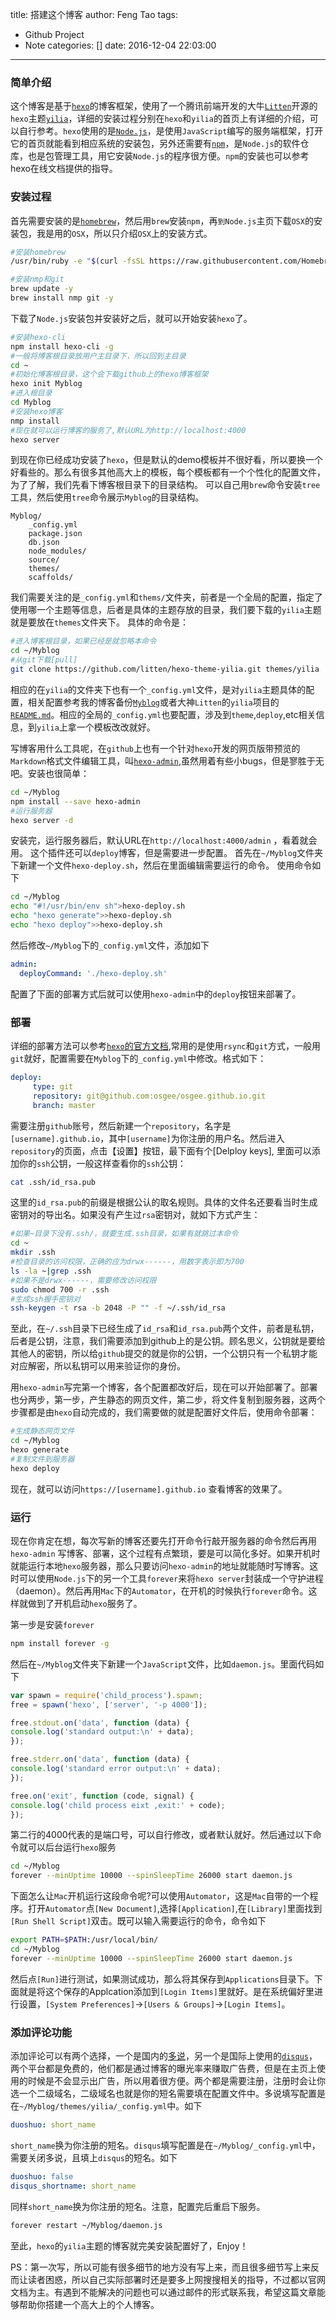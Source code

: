 title: 搭建这个博客
author: Feng Tao
tags:
  - Github Project
  - Note
categories: []
date: 2016-12-04 22:03:00
---
### 简单介绍

这个博客是基于[`hexo`](https://hexo.io)的博客框架，使用了一个腾讯前端开发的大牛[`Litten`](https://litten.me)开源的`hexo`主题[`yilia`](https://github.com/litten/hexo-theme-yilia)，详细的安装过程分别在`hexo`和`yilia`的首页上有详细的介绍，可以自行参考。`hexo`使用的是[`Node.js`](https://nodejs.org/en/)，是使用`JavaScript`编写的服务端框架，打开它的首页就能看到相应系统的安装包，另外还需要有[`npm`](https://www.npmjs.com)，是`Node.js`的软件仓库，也是包管理工具，用它安装`Node.js`的程序很方便。`npm`的安装也可以参考hexo在线文档提供的指导。

### 安装过程

首先需要安装的是[`homebrew`](http://brew.sh)，然后用`brew`安装`npm`，再`到Node.js`主页下载`OSX`的安装包，我是用的`OSX`，所以只介绍`OSX`上的安装方式。

```bash
#安装homebrew
/usr/bin/ruby -e "$(curl -fsSL https://raw.githubusercontent.com/Homebrew/install/master/install)"

#安装nmp和git
brew update -y
brew install nmp git -y
```

下载了`Node.js`安装包并安装好之后，就可以开始安装`hexo`了。
<!-- more -->
```bash
#安装hexo-cli
npm install hexo-cli -g
#一般将博客根目录放用户主目录下，所以回到主目录
cd ~
#初始化博客根目录，这个会下载github上的hexo博客框架
hexo init Myblog
#进入根目录
cd Myblog
#安装hexo博客
nmp install
#现在就可以运行博客的服务了,默认URL为http://localhost:4000
hexo server
```
到现在你已经成功安装了`hexo`，但是默认的demo模板并不很好看，所以要换一个好看些的。那么有很多其他高大上的模板，每个模板都有一个个性化的配置文件，为了了解，我们先看下博客根目录下的目录结构。
可以自己用`brew`命令安装`tree`工具，然后使用`tree`命令展示`Myblog`的目录结构。

	Myblog/
        _config.yml
        package.json
        db.json
        node_modules/
        source/
        themes/
        scaffolds/
       
我们需要关注的是`_config.yml`和`thems/`文件夹，前者是一个全局的配置，指定了使用哪一个主题等信息，后者是具体的主题存放的目录，我们要下载的`yilia`主题就是要放在`themes`文件夹下。
具体的命令是：
```bash
#进入博客根目录，如果已经是就忽略本命令
cd ~/Myblog
#从git下载[pull]
git clone https://github.com/litten/hexo-theme-yilia.git themes/yilia
```
相应的在`yilia`的文件夹下也有一个`_config.yml`文件，是对`yilia`主题具体的配置，相关配置参考我的博客备份[`Myblog`](https://github.com/osgee/Myblog)或者大神`Litten`的`yilia`项目的[`README.md`](https://github.com/litten/hexo-theme-yilia)。相应的全局的`_config.yml`也要配置，涉及到`theme`,`deploy`,etc相关信息，到`yilia`上拿一个模板改改就好。

写博客用什么工具呢，在`github`上也有一个针对`hexo`开发的网页版带预览的`Markdown`格式文件编辑工具，叫[`hexo-admin`](https://github.com/jaredly/hexo-admin),虽然用着有些小bugs，但是寥胜于无吧。安装也很简单：
```bash
cd ~/Myblog
npm install --save hexo-admin
#运行服务器
hexo server -d
```
安装完，运行服务器后，默认URL在`http://localhost:4000/admin` ，看着就会用。
这个插件还可以`deploy`博客，但是需要进一步配置。
首先在`~/Myblog`文件夹下新建一个文件`hexo-deploy.sh`，然后在里面编辑需要运行的命令。
使用命令如下
```bash
cd ~/Myblog
echo "#!/usr/bin/env sh">hexo-deploy.sh
echo "hexo generate">>hexo-deploy.sh
echo "hexo deploy">>hexo-deploy.sh
```
然后修改`~/Myblog`下的`_config.yml`文件，添加如下
```yml
admin:
  deployCommand: './hexo-deploy.sh'
```
配置了下面的部署方式后就可以使用`hexo-admin`中的`deploy`按钮来部署了。

### 部署

详细的部署方法可以参考[`hexo`的官方文档](https://hexo.io/docs/deployment.html),常用的是使用`rsync`和`git`方式，一般用`git`就好，配置需要在`Myblog`下的`_config.yml`中修改。格式如下：
```_config.yml
deploy:
     type: git
     repository: git@github.com:osgee/osgee.github.io.git
     branch: master
```
需要注册`github`账号，然后新建一个`repository`，名字是`[username].github.io`，其中`[username]`为你注册的用户名。然后进入`repository`的页面，点击【设置】按钮，最下面有个[Delploy keys], 里面可以添加你的`ssh`公钥，一般这样查看你的`ssh`公钥：
```bash
cat .ssh/id_rsa.pub
```
这里的`id_rsa.pub`的前缀是根据公认的取名规则。具体的文件名还要看当时生成密钥对的导出名。如果没有产生过`rsa`密钥对，就如下方式产生：
```bash
#如果~目录下没有.ssh/，就要生成.ssh目录，如果有就跳过本命令
cd ~
mkdir .ssh
#检查目录的访问权限，正确的应为drwx------，用数字表示即为700
ls -la ~|grep .ssh
#如果不是drwx------，需要修改访问权限
sudo chmod 700 -r .ssh 
#生成ssh握手密钥对
ssh-keygen -t rsa -b 2048 -P "" -f ~/.ssh/id_rsa
```
至此，在`~/.ssh`目录下已经生成了`id_rsa`和`id_rsa.pub`两个文件，前者是私钥，后者是公钥，注意，我们需要添加到github上的是公钥。顾名思义，公钥就是要给其他人的密钥，所以给`github`提交的就是你的公钥，一个公钥只有一个私钥才能对应解密，所以私钥可以用来验证你的身份。

用`hexo-admin`写完第一个博客，各个配置都改好后，现在可以开始部署了。部署也分两步，第一步，产生静态的网页文件，第二步，将文件复制到服务器，这两个步骤都是由`hexo`自动完成的，我们需要做的就是配置好文件后，使用命令部署：
```bash
#生成静态网页文件
cd ~/Myblog
hexo generate
#复制文件到服务器
hexo deploy
```
现在，就可以访问`https://[username].github.io` 查看博客的效果了。

### 运行
现在你肯定在想，每次写新的博客还要先打开命令行敲开服务器的命令然后再用`hexo-admin`
写博客、部署，这个过程有点繁琐，要是可以简化多好。如果开机时就能运行本地`hexo`服务器，那么只要访问`hexo-admin`的地址就能随时写博客。这时可以使用`Node.js`下的另一个工具`forever`来将`hexo server`封装成一个守护进程（daemon）。然后再用`Mac`下的`Automator`，在开机的时候执行`forever`命令。这样就做到了开机启动`hexo`服务了。

第一步是安装`forever`
```bash
npm install forever -g
```
然后在`~/Myblog`文件夹下新建一个`JavaScript`文件，比如`daemon.js`。里面代码如下
```javascript
var spawn = require('child_process').spawn;
free = spawn('hexo', ['server', '-p 4000']);

free.stdout.on('data', function (data) {
console.log('standard output:\n' + data);
});

free.stderr.on('data', function (data) { 
console.log('standard error output:\n' + data);
});

free.on('exit', function (code, signal) {
console.log('child process eixt ,exit:' + code);
});
```
第二行的4000代表的是端口号，可以自行修改，或者默认就好。然后通过以下命令就可以后台运行`hexo`服务
```bash
cd ~/Myblog
forever --minUptime 10000 --spinSleepTime 26000 start daemon.js
```
下面怎么让`Mac`开机运行这段命令呢?可以使用`Automator`，这是`Mac`自带的一个程序。打开`Automator`点`[New Document]`,选择`[Application]`,在`[Library]`里面找到`[Run Shell Script]`双击。既可以输入需要运行的命令，命令如下
```bash
export PATH=$PATH:/usr/local/bin/
cd ~/Myblog
forever --minUptime 10000 --spinSleepTime 26000 start daemon.js
```
然后点`[Run]`进行测试，如果测试成功，那么将其保存到`Applications`目录下。下面就是将这个保存的Applcation添加到`[Login Items]`里就好。是在系统偏好里进行设置，`[System Preferences]`->`[Users & Groups]`->`[Login Items]`。

### 添加评论功能

添加评论可以有两个选择，一个是国内的[多说](http://duoshuo.com)，另一个是国际上使用的[`disqus`](https://disqus.com)，两个平台都是免费的，他们都是通过博客的曝光率来赚取广告费，但是在主页上使用的时候是不会显示出广告，所以用着很方便。两个都是需要注册，注册时会让你选一个二级域名，二级域名也就是你的短名需要填在配置文件中。多说填写配置是在`~/Myblog/themes/yilia/_config.yml`中。如下
```yml
duoshuo: short_name
```
`short_name`换为你注册的短名。`disqus`填写配置是在`~/Myblog/_config.yml`中，需要关闭多说，且填上`disqus`的短名。如下
```yml
duoshuo: false
disqus_shortname: short_name
```
同样`short_name`换为你注册的短名。注意，配置完后重启下服务。
```bash
forever restart ~/Myblog/daemon.js
```

至此，`hexo`的`yilia`主题的博客就完美安装配置好了，Enjoy！

PS：第一次写，所以可能有很多细节的地方没有写上来，而且很多细节写上来反而让读者困惑，所以自己实际部署时还是要多上网搜搜相关的指导，不过都以官网文档为主。有遇到不能解决的问题也可以通过邮件的形式联系我，希望这篇文章能够帮助你搭建一个高大上的个人博客。
